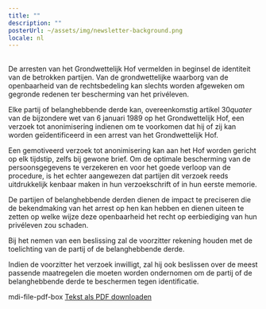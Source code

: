 ```yaml
---
title: ""
description: ""
posterUrl: ~/assets/img/newsletter-background.png
locale: nl
---
```

<br>
De arresten van het Grondwettelijk Hof vermelden in beginsel de identiteit van de betrokken partijen. Van de grondwettelijke waarborg van de openbaarheid van de rechtsbedeling kan slechts worden afgeweken om gegronde redenen ter bescherming van het privéleven.

Elke partij of belanghebbende derde kan, overeenkomstig artikel 30*quater* van de bijzondere wet van 6 januari 1989 op het Grondwettelijk Hof, een verzoek tot anonimisering indienen om te voorkomen dat hij of zij kan worden geïdentificeerd in een arrest van het Grondwettelijk Hof.

Een gemotiveerd verzoek tot anonimisering kan aan het Hof worden gericht op elk tijdstip, zelfs bij gewone brief. Om de optimale bescherming van de persoonsgegevens te verzekeren en voor het goede verloop van de procedure, is het echter aangewezen dat partijen dit verzoek reeds uitdrukkelijk kenbaar maken in hun verzoekschrift of in hun eerste memorie.

De partijen of belanghebbende derden dienen de impact te preciseren die de bekendmaking van het arrest op hen kan hebben en dienen uiteen te zetten op welke wijze deze openbaarheid het recht op eerbiediging van hun privéleven zou schaden.

Bij het nemen van een beslissing zal de voorzitter rekening houden met de toelichting van de partij of de belanghebbende derde.

Indien de voorzitter het verzoek inwilligt, zal hij ook beslissen over de meest passende maatregelen die moeten worden ondernomen om de partij of de belanghebbende derde te beschermen tegen identificatie.

<v-icon>mdi-file-pdf-box</v-icon>  [Tekst als PDF downloaden](https://www.const-court.be/public/common/nl/anonimisering.pdf)
